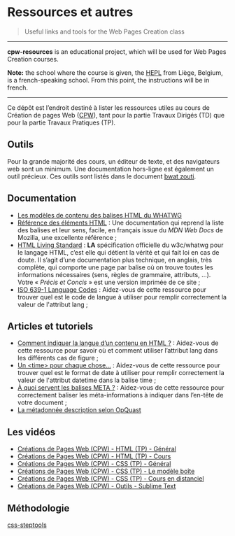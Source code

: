 # Ressources et autres
 
> Useful links and tools for the Web Pages Creation class

* * *

**cpw-resources** is an educational project, which will be used for Web Pages Creation courses.

**Note:** the school where the course is given, the [HEPL](http://www.provincedeliege.be/hauteecole) from Liège, Belgium, is a french-speaking school. From this point, the instructions will be in french.

* * *

Ce dépôt est l’endroit destiné à lister les ressources utiles au cours de Création de pages Web ([CPW](https://github.com/tecg-cpw)), tant pour la partie Travaux Dirigés (TD) que pour la partie Travaux Pratiques (TP).

## Outils

Pour la grande majorité des cours, un éditeur de texte, et des navigateurs web sont un minimum. Une documentation hors-ligne est également un outil précieux. Ces outils sont listés dans le document [bwat zouti](https://github.com/tecg-web/toolbox/blob/master/app/toolbox-bwat-zouti.md).

## Documentation

- [Les modèles de contenu des balises HTML du WHATWG](https://html.spec.whatwg.org/#content-models)
- [Référence des éléments HTML](https://developer.mozilla.org/fr/docs/Web/HTML/Element) : Une documentation qui reprend la liste des balises et leur sens, facile, en français issue du *MDN Web Docs* de Mozilla, une excellente référence&nbsp;;
- [HTML Living Standard](https://html.spec.whatwg.org/multipage/text-level-semantics.html#the-abbr-element) : **LA** spécification officielle du w3c/whatwg pour le langage HTML, c’est elle qui détient la vérité et qui fait loi en cas de doute. Il s’agit d’une documentation plus technique, en anglais, très complète, qui comporte une page par balise où on trouve toutes les informations nécessaires (sens, règles de grammaire, attributs, …). Votre «&nbsp;*Précis et Concis*&nbsp;» est une version imprimée de ce site&nbsp;;
- [ISO 639-1 Language Codes](https://www.w3schools.com/tags/ref_language_codes.asp) : Aidez-vous de cette ressource pour trouver quel est le code de langue à utiliser pour remplir correctement la valeur de l'attribut lang&nbsp;;


## Articles et tutoriels

- [Comment indiquer la langue d’un contenu en HTML&nbsp;?](https://www.alsacreations.com/astuce/lire/1151-langue-du-contenu.html) : Aidez-vous de cette ressource pour savoir où et comment utiliser l’attribut lang dans les différents cas de figure&nbsp;;
- [Un &lt;time&gt; pour chaque chose...](https://www.alsacreations.com/article/lire/1386-html5-element-time.html) : Aidez-vous de cette ressource pour trouver quel est le format de date à utiliser pour remplir correctement la valeur de l'attribut datetime dans la balise time&nbsp;;
- [À quoi servent les balises META ?](https://www.alsacreations.com/article/lire/628-balises-meta.html) : Aidez-vous de cette ressource pour correctement baliser les méta-informations à indiquer dans l’en-tête de votre document&nbsp;; 
- [La métadonnée description selon OpQuast](http://checklists.opquast.com/en/assurance-qualite-web/le-code-source-de-chaque-page-contient-une-metadonnee-qui-en-decrit-le-contenu)

##  Les vidéos

- [Créations de Pages Web (CPW) - HTML (TP) - Général](https://www.youtube.com/playlist?list=PLfERY_roRnm4_Kz-31o_6qi9jHSGlhqhd)
- [Créations de Pages Web (CPW) - HTML (TP) - Cours](https://www.youtube.com/playlist?list=PLfERY_roRnm6bYxlsWSmgLKssDp_MZTm4)
- [Créations de Pages Web (CPW) - CSS (TP) - Général](https://www.youtube.com/playlist?list=PLfERY_roRnm7L_ph-SmAppv8TImjpxlni)
- [Créations de Pages Web (CPW) - CSS (TP) - Le modèle boîte](https://www.youtube.com/playlist?list=PLfERY_roRnm5XucbAuUAhaDAJAmy0sZ31)
- [Créations de Pages Web (CPW) - CSS (TP) - Cours en distanciel](https://www.youtube.com/playlist?list=PLfERY_roRnm5YOrPOLXsIO8nE5B4mSOiN)
- [Créations de Pages Web (CPW) - Outils - Sublime Text](https://www.youtube.com/playlist?list=PLfERY_roRnm7Cv1wm2Y3W5YLFD1qEQ-FF)

## Méthodologie

[css-steptools](https://github.com/tecg-cpw/css-steptools)
